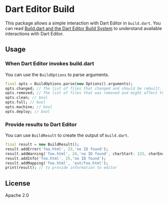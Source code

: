 Dart Editor Build
=================
This package allows a simple interaction with Dart Editor in `build.dart`.
You can read [Build.dart and the Dart Editor Build System](http://www.dartlang.org/tools/editor/build.html) to understand available interactions with Dart Editor.

## Usage ##

### When Dart Editor invokes build.dart ###

You can use the `BuildOptions` to parse arguments.

```dart
final opts = BuildOptions.parse(new Options().arguments);
opts.changed; // The list of files that changed and should be rebuilt.
opts.removed; // The list of files that was removed and might affect the build.
opts.clean; // bool
opts.full; // bool
opts.machine; // bool
opts.deploy; // bool
```

### Provide results to Dart Editor ###

You can use `BuildResult` to create the output of `build.dart`.

```dart
final result = new BuildResult();
result.addError('foo.html', 23,'no ID found');
result.addWarning('foo.html', 24,'no ID found', charStart: 123, charEnd: 130);
result.addInfo('foo.html', 25,'no ID found');
result.addMapping('foo.html', 'out/foo.html');
print(result); // to provide information to editor
```

## License ##
Apache 2.0
